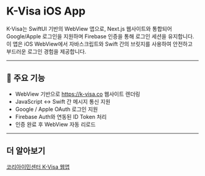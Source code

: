 # K-Visa iOS App

K-Visa는 SwiftUI 기반의 WebView 앱으로, Next.js 웹사이트와 통합되어 Google/Apple 로그인을 지원하며 Firebase 인증을 통해 로그인 세션을 유지합니다. 이 앱은 iOS WebView에서 자바스크립트와 Swift 간의 브릿지를 사용하여 안전하고 부드러운 로그인 경험을 제공합니다.

---

## 🧩 주요 기능

- WebView 기반으로 https://k-visa.co 웹사이트 렌더링
- JavaScript ↔ Swift 간 메시지 통신 지원
- Google / Apple OAuth 로그인 지원
- Firebase Auth와 연동된 ID Token 처리
- 인증 완료 후 WebView 자동 리로드

---

## 더 알아보기
[코리아이민센터 K-Visa 웹앱](https://k-visa.co)
